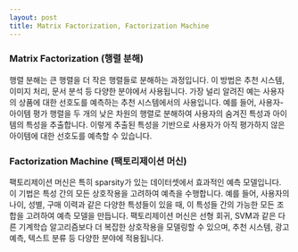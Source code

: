 ```yaml
---
layout: post
title: Matrix Factorization, Factorization Machine
---
```


### Matrix Factorization (행렬 분해)

행렬 분해는 큰 행렬을 더 작은 행렬들로 분해하는 과정입니다. 이 방법은 추천 시스템, 이미지 처리, 문서 분석 등 다양한 분야에서 사용됩니다. 가장 널리 알려진 예는 사용자의 상품에 대한 선호도를 예측하는 추천 시스템에서의 사용입니다. 예를 들어, 사용자-아이템 평가 행렬을 두 개의 낮은 차원의 행렬로 분해하여 사용자의 숨겨진 특성과 아이템의 특성을 추출합니다. 이렇게 추출된 특성을 기반으로 사용자가 아직 평가하지 않은 아이템에 대한 선호도를 예측할 수 있습니다.

### Factorization Machine (팩토리제이션 머신)

팩토리제이션 머신은 특히 sparsity가 있는 데이터셋에서 효과적인 예측 모델입니다. 이 기법은 특성 간의 모든 상호작용을 고려하여 예측을 수행합니다. 예를 들어, 사용자의 나이, 성별, 구매 이력과 같은 다양한 특성들이 있을 때, 이 특성들 간의 가능한 모든 조합을 고려하여 예측 모델을 만듭니다. 팩토리제이션 머신은 선형 회귀, SVM과 같은 다른 기계학습 알고리즘보다 더 복잡한 상호작용을 모델링할 수 있으며, 추천 시스템, 광고 예측, 텍스트 분류 등 다양한 분야에 적용됩니다.